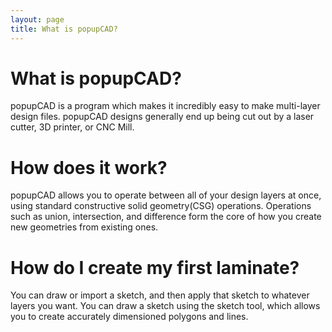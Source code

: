 ```yaml
---
layout: page
title: What is popupCAD?
---
```

What is popupCAD?
=================
popupCAD is a program which makes it incredibly easy to make multi-layer design files.  popupCAD designs generally end up being cut out by a laser cutter, 3D printer, or CNC Mill.

How does it work?
=================
popupCAD allows you to operate between all of your design layers at once, using standard constructive solid geometry(CSG) operations.  Operations such as union, intersection, and difference form the core of how you create new geometries from existing ones.

How do I create my first laminate?
==================================
You can draw or import a sketch, and then apply that sketch to whatever layers you want.  You can draw a sketch using the sketch tool, which allows you to create accurately dimensioned polygons and lines.




